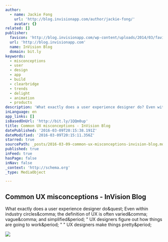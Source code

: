 ```yaml
---
author:
  - name: Jackie Fong
    url: 'http://blog.invisionapp.com/author/jackie-fong/'
    avatar: {}
related: []
publisher:
  favicon: 'http://blog.invisionapp.com/wp-content/uploads/2014/03/favicon.png'
  url: 'http://blog.invisionapp.com'
  name: InVision Blog
  domain: bit.ly
keywords:
  - misconceptions
  - user
  - design
  - app
  - build
  - clearbridge
  - trends
  - delight
  - animation
  - products
description: 'What exactly does a user experience designer do? Even within industry circles, the definition of UX is often varied, vague, and simplified. " UX designers figure out how things are going to work. " " UX designers make things pretty.'
inLanguage: en
app_links: []
isBasedOnUrl: 'http://bit.ly/1QQm0up'
title: Common UX misconceptions - InVision Blog
datePublished: '2016-03-09T20:15:38.191Z'
dateModified: '2016-03-09T20:15:11.356Z'
starred: true
sourcePath: _posts/2016-03-09-common-ux-misconceptions-invision-blog.md
published: true
inFeed: true
hasPage: false
inNav: false
_context: 'http://schema.org'
_type: MediaObject

---
```

<article style=""><h1>Common UX misconceptions - InVision Blog</h1><p>What exactly does a user experience designer do&amp;quest; Even within industry circles&amp;comma; the definition of UX is often varied&amp;comma; vague&amp;comma; and simplified&amp;period; " UX designers figure out how things are going to work&amp;period; " " UX designers make things pretty&amp;period;</p><img src="http://s3.amazonaws.com/blog.invisionapp.com/uploads/2016/02/designers-04.jpg" /></article>